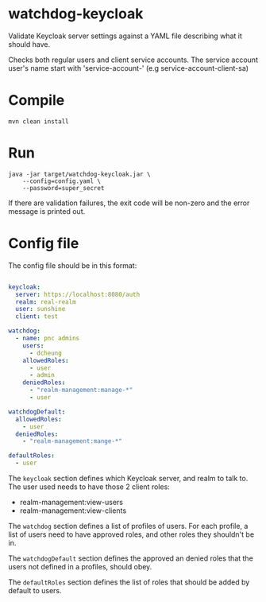 # watchdog-keycloak

Validate Keycloak server settings against a YAML file describing what it should
have.

Checks both regular users and client service accounts. The service account
user's name start with 'service-account-' (e.g service-account-client-sa)

# Compile
```
mvn clean install
```

# Run
```
java -jar target/watchdog-keycloak.jar \
    --config=config.yaml \
    --password=super_secret
```

If there are validation failures, the exit code will be non-zero and the error
message is printed out.

# Config file
The config file should be in this format:
```yaml

keycloak:
  server: https://localhost:8080/auth
  realm: real-realm
  user: sunshine
  client: test

watchdog:
  - name: pnc admins
    users:
      - dcheung
    allowedRoles:
      - user
      - admin
    deniedRoles:
      - "realm-management:manage-*"
      - user

watchdogDefault:
  allowedRoles:
    - user
  deniedRoles:
    - "realm-management:mange-*"

defaultRoles:
  - user
```
The `keycloak` section defines which Keycloak server, and realm to talk to. The user used needs to have those 2 client
roles:
- realm-management:view-users
- realm-management:view-clients

The `watchdog` section defines a list of profiles of users. For each profile,
a list of users need to have approved roles, and other roles they shouldn't be
in.

The `watchdogDefault` section defines the approved an denied roles that the
users not defined in a profiles, should obey.

The `defaultRoles` section defines the list of roles that should be added
by default to users.

